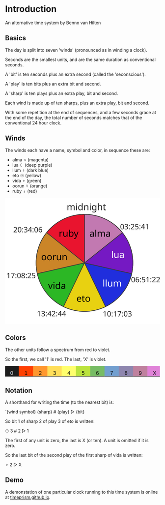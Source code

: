 # Introduction

An alternative time system by Benno van Hilten

## Basics

The day is split into seven 'winds' (pronounced as in winding a clock).

Seconds are the smallest units, and are the same duration as conventional seconds.

A 'bit' is ten seconds plus an extra second (called the 'seconscious').

A 'play' is ten bits plus an extra bit and second.

A 'sharp' is ten plays plus an extra play, bit and second.

Each wind is made up of ten sharps, plus an extra play, bit and second.

With some repetition at the end of sequences, and a few seconds grace at the end of the day, the total number of seconds matches that of the conventional 24 hour clock.

## Winds

The winds each have a name, symbol and color, in sequence these are:
- alma ♃ (magenta)
- lua ☾ (deep purple)
- llum ♀ (dark blue)
- eto ☉ (yellow)
- vida ♆ (green)
- oorun ☿ (orange)
- ruby ♁ (red)

![seven winds](https://raw.githubusercontent.com/timeprism/introduction/main/wind%20times.png)

## Colors

The other units follow a spectrum from red to violet.

So the first, we call '1' is red.
The last, 'X' is violet.

![units](https://raw.githubusercontent.com/timeprism/introduction/main/unit%20colors.png)

## Notation

A shorthand for writing the time (to the nearest bit) is:

`{wind symbol} {sharp} # {play} ▷ {bit}

So bit 1 of sharp 2 of play 3 of eto is written:

☉ 3 # 2 ▷ 1

The first of any unit is zero, the last is X (or ten). A unit is omitted if it is zero.

So the last bit of the second play of the first sharp of vida is written:

♆ 2 ▷ X

## Demo

A demonstation of one particular clock running to this time system is online at [timeprism.github.io](https://timeprism.github.io).


